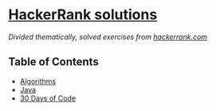 # <a href="https://www.hackerrank.com/giokeyboard">HackerRank solutions</a>
*Divided thematically, solved exercises from [hackerrank.com](https://www.hackerrank.com/)*

## Table of Contents
* [Algorithms](/Algorithms)
* [Java](/Java)
* [30 Days of Code](/30DaysOfCode)
